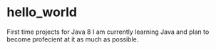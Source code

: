 # hello_world
First time projects for Java 8
I am currently learning Java and plan to become profecient at it  as much as possible.
